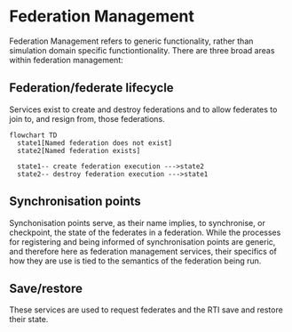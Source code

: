 # Federation Management

Federation Management refers to generic functionality, rather than simulation domain specific functiontionality. There are three broad areas within federation management:

## Federation/federate lifecycle

Services exist to create and destroy federations and to allow federates to join to, and resign from, those federations.



```mermaid
flowchart TD
  state1[Named federation does not exist]
  state2[Named federation exists]

  state1-- create federation execution --->state2
  state2-- destroy federation execution --->state1
```

## Synchronisation points

Synchonisation points serve, as their name implies, to synchronise, or checkpoint, the state of the federates in a federation. While the processes for registering and being informed of synchronisation points are generic, and therefore here as federation management services, their specifics of how they are use is tied to the semantics of the federation being run.

## Save/restore

These services are used to request federates and the RTI save and restore their state.
